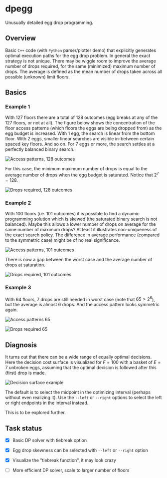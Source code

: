 # dpegg
Unusually detailed egg drop programming.

## Overview
Basic `C++` code (with `Python` parser/plotter demo) that explicitly generates optimal execution paths for the egg drop problem. In general the exact strategy is not unique. There may be wiggle room to improve the average number of drops required, for the same (minimized) maximum number of drops. The average is defined as the mean number of drops taken across all possible (unknown) limit floors.

## Basics

### Example 1
With $127$ floors there are a total of $128$ outcomes (egg breaks at any of the 127 floors, or not at all). The figure below shows the concentration of the floor access patterns (which floors the eggs are being dropped from) as the egg budget is increased. With $1$ egg, the search is linear from the bottom floor. With $2$ eggs, smaller linear searches are visible in-between certain spaced key floors. And so on. For $7$ eggs or more, the search settles at a perfectly balanced binary search.

![Access patterns, 128 outcomes](/readme-figures/dpegg-out-127-access.png)

For this case, the minimum maximum number of drops is equal to the average number of drops when the egg budget is saturated. Notice that $2^7=128$. 

![Drops required, 128 outcomes](/readme-figures/dpegg-out-127-drops.png)

### Example 2
With $100$ floors (i.e. $101$ outcomes) it is possible to find a dynamic programming solution which is skewed (the saturated binary search is not balanced). Maybe this allows a lower number of drops on average for the same number of maximum drops? At least it illustrates non-uniqueness of the exact search policy. The difference in average performance (compared to the symmetric case) might be of no real significance.

![Access patterns, 101 outcomes](/readme-figures/dpegg-out-100-access.png)

There is now a gap between the worst case and the average number of drops at saturation.

![Drops required, 101 outcomes](/readme-figures/dpegg-out-100-drops.png)

### Example 3
With $64$ floors, $7$ drops are still needed in worst case (note that $65 > 2^6$), but the average is almost $6$ drops. And the access pattern looks symmetric again.

![Access patterns 65](/readme-figures/dpegg-out-64-access.png) 

![Drops required 65](/readme-figures/dpegg-out-64-drops.png)

## Diagnosis
It turns out that there can be a wide range of equally optimal decisions. Here the decision cost surface is visualized for $F=100$ with a basket of $E=7$ unbroken eggs, assuming that the optimal decision is followed after this (first) drop is made.

![Decision surface example](/readme-figures/dpegg-dump-100-decision-7.png) 

The default is to select the midpoint in the optimizing interval (perhaps without even realizing it). Use the `--left` or `--right` options to select the left or right endpoints in the interval instead.

This is to be explored further.

## Task status

- [x] Basic DP solver with tiebreak option
- [x] Egg drop skewness can be selected with `--left` or `--right` option
- [x] Visualize the "tiebreak function", it may look crazy
- [ ] More efficient DP solver, scale to larger number of floors

